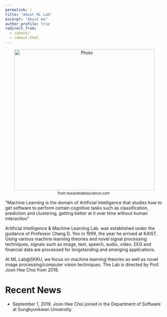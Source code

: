 ```yaml
---
permalink: /
title: "About ML Lab"
excerpt: "About me"
author_profile: true
redirect_from: 
  - /about/
  - /about.html
---
```


<p align="center">
  <img src="https://miro.medium.com/max/848/1*M9le42saJxWlOYyYvhKtPA.jpeg" alt="Photo" style="width: 450px;"/> <br>
  <small>from towardsdatascience.com</small>
</p>

"Machine Learning is the domain of Artificial Intelligence that studies how to get software to perform certain cognitive tasks such as classification, prediction and clustering, getting better at it over time without human interaction"

Artificial Intelligence & Machine Learning Lab. was established under the guidance of Professor Chang D. Yoo in 1999, the year he arrived at KAIST. Using various machine learning theories and novel signal processing techniques, signals such as image, text, speech, audio, video, EEG and financial data are processed for longstanding and emerging applications.

At ML Lab@SKKU, we focus on machine learning theories as well as novel image processing/computer vision techniques. The Lab is directed by Prof. Joon Hee Choi from 2019.


# Recent News
* September 1, 2019. Joon Hee Choi joined in the Department of Software at Sungkyunkwan University.
